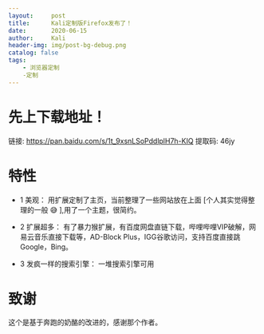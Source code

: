 ```yaml
---
layout:     post
title:      Kali定制版Firefox发布了！
date:       2020-06-15
author:     Kali
header-img: img/post-bg-debug.png
catalog: false
tags:
    - 浏览器定制
    -定制
---
```


# 先上下载地址！

链接: https://pan.baidu.com/s/1t_9xsnLSoPddlplH7h-KIQ 提取码: 46jy

# 特性

* 1 美观： 用扩展定制了主页，当前整理了一些网站放在上面 [个人其实觉得整理的一般 😅 ],用了一个主题，很简约。

* 2 扩展超多： 有了暴力猴扩展，有百度网盘直链下载，哔哩哔哩VIP破解，网易云音乐直接下载等，AD-Block Plus，IGG谷歌访问，支持百度直接跳Google，Bing。

* 3 发疯一样的搜索引擎： 一堆搜索引擎可用

# 致谢

这个是基于奔跑的奶酪的改进的，感谢那个作者。


